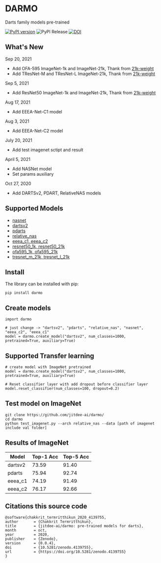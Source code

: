 

# DARMO 

Darts family models pre-trained

[![PyPI version](https://badge.fury.io/py/darmo.svg)](https://badge.fury.io/py/darmo)
![PyPI Release](https://github.com/jitdee-ai/darts-models/workflows/PyPI%20Release/badge.svg)
[![DOI](https://zenodo.org/badge/307382940.svg)](https://zenodo.org/badge/latestdoi/307382940)

## What's New

Sep 20, 2021
 - Add OFA-595 ImageNet-1k and ImageNet-21k, Thank from [21k-weight](https://github.com/Alibaba-MIIL/ImageNet21K) 
 - Add TResNet-M and TResNet-L ImageNet-21k, Thank from [21k-weight](https://github.com/Alibaba-MIIL/ImageNet21K)

Sep 5, 2021
 - Add ResNet50 ImageNet-1k and ImageNet-21k, Thank from [21k-weight](https://github.com/Alibaba-MIIL/ImageNet21K)

Aug 17, 2021
 - Add EEEA-Net-C1 model

Aug 3, 2021
 - Add EEEA-Net-C2 model

July 20, 2021
 - Add test imagenet sctipt and result

April 5, 2021
 - Add NASNet model
 - Set params auxiliary

Oct 27, 2020
 - Add DARTSv2, PDART, RelativeNAS models
 
## Supported Models
    
 - [nasnet](https://arxiv.org/abs/1707.07012)
 - [dartsv2](https://github.com/quark0/darts)
 - [pdarts](https://github.com/chenxin061/pdarts)
 - [relative_nas](https://github.com/EMI-Group/RelativeNAS)
 - [eeea_c1, eeea_c2](https://github.com/chakkritte/EEEA-Net)
 - [resnet50_1k, resnet50_21k](https://arxiv.org/abs/1512.03385)
 - [ofa595_1k, ofa595_21k](https://github.com/mit-han-lab/once-for-all)
 - [tresnet_m_21k, tresnet_l_21k](https://github.com/Alibaba-MIIL/TResNet)
  
## Install

The library can be installed with pip:

    pip install darmo

## Create models

    import darmo
    
    # just change -> "dartsv2", "pdarts", "relative_nas", "nasnet", "eeea_c2", "eeea_c1"
    model = darmo.create_model("dartsv2", num_classes=1000, pretrained=True, auxiliary=True)

## Supported Transfer learning
    # create model with ImageNet pretrained
	model = darmo.create_model("dartsv2", num_classes=1000, pretrained=True, auxiliary=True)
	
    # Reset classifier layer with add dropout before classifier layer
	model.reset_classifier(num_classes=100, dropout=0.2)

## Test model on ImageNet
    git clone https://github.com/jitdee-ai/darmo/
    cd darmo
    python test_imagenet.py --arch relative_nas --data [path of imagenet include val folder]

## Results of ImageNet

| Model | Top-1 Acc | Top-5 Acc | 
|--|--|--|
| dartsv2 | 73.59 | 91.40 |
| pdarts | 75.94 | 92.74 |
| eeea_c1 | 74.19 | 91.49 |
| eeea_c2 | 76.17| 92.66 |

## Citations this source code

    @software{chakkrit_termritthikun_2020_4139755,
    author       = {Chakkrit Termritthikun},
    title        = {jitdee-ai/darmo: pre-trained models for darts},
    month        = oct,
    year         = 2020,
    publisher    = {Zenodo},
    version      = {0.0.4},
    doi          = {10.5281/zenodo.4139755},
    url          = {https://doi.org/10.5281/zenodo.4139755}
    }
